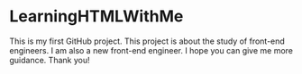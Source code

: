 # LearningHTMLWithMe
This is my first GitHub project. This project is about the study of front-end engineers. I am also a new front-end engineer. I hope you can give me more guidance. Thank you!
